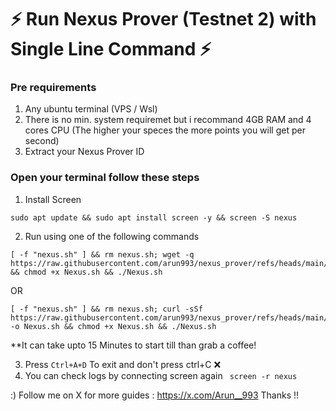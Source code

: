 # ⚡️ Run Nexus Prover (Testnet 2)  with Single Line Command ⚡️

### Pre requirements 
1. Any ubuntu terminal (VPS / Wsl)
2. There is no min. system requiremet but i recommand 4GB RAM and 4 cores CPU (The higher your speces the more points you will get per second)
3. Extract your Nexus Prover ID

### Open your terminal follow these steps
1. Install Screen 
```
sudo apt update && sudo apt install screen -y && screen -S nexus
```
2. Run using one of the following commands
```
[ -f "nexus.sh" ] && rm nexus.sh; wget -q https://raw.githubusercontent.com/arun993/nexus_prover/refs/heads/main/Nexus.sh && chmod +x Nexus.sh && ./Nexus.sh
```
OR
```
[ -f "nexus.sh" ] && rm nexus.sh; curl -sSf https://raw.githubusercontent.com/arun993/nexus_prover/refs/heads/main/Nexus.sh -o Nexus.sh && chmod +x Nexus.sh && ./Nexus.sh
```
**It can take upto 15 Minutes to start till than grab a coffee!

3. Press ```Ctrl+A+D``` To exit and don't press ctrl+C ❌
4. You can check logs by connecting screen again ``` screen -r nexus``` 

:) Follow me on X for more guides : https://x.com/Arun__993  Thanks !!

